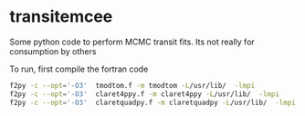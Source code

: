 transitemcee
============

Some python code to perform MCMC transit fits. Its not really for consumption by others

To run, first compile the fortran code

```bash
f2py -c --opt='-O3'  tmodtom.f -m tmodtom -L/usr/lib/  -lmpi
f2py -c --opt='-O3'  claret4ppy.f -m claret4ppy -L/usr/lib/  -lmpi 
f2py -c --opt='-O3'  claretquadpy.f -m claretquadpy -L/usr/lib/  -lmpi 

```
